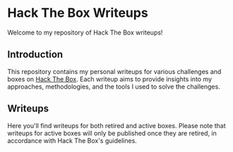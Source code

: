 # Hack The Box Writeups

Welcome to my repository of Hack The Box writeups!

## Introduction

This repository contains my personal writeups for various challenges and boxes on [Hack The Box](https://www.hackthebox.eu/). Each writeup aims to provide insights into my approaches, methodologies, and the tools I used to solve the challenges.

## Writeups

Here you'll find writeups for both retired and active boxes. Please note that writeups for active boxes will only be published once they are retired, in accordance with Hack The Box's guidelines.
